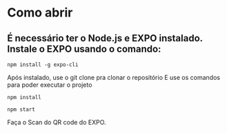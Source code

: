 # Como abrir
## É necessário ter o Node.js e EXPO instalado. Instale o EXPO usando o comando:
```
npm install -g expo-cli

```
Após instalado, use o git clone pra clonar o repositório
E use os comandos para poder executar o projeto

```
npm install

npm start

```
Faça o Scan do QR code do EXPO.
